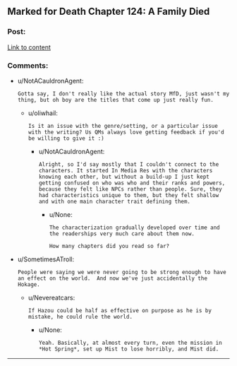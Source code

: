 ## Marked for Death Chapter 124: A Family Died

### Post:

[Link to content](https://forums.sufficientvelocity.com/posts/8410542/)

### Comments:

- u/NotACauldronAgent:
  ```
  Gotta say, I don't really like the actual story MfD, just wasn't my thing, but oh boy are the titles that come up just really fun.
  ```

  - u/oliwhail:
    ```
    Is it an issue with the genre/setting, or a particular issue with the writing? Us QMs always love getting feedback if you'd be willing to give it :)
    ```

    - u/NotACauldronAgent:
      ```
      Alright, so I'd say mostly that I couldn't connect to the characters. It started In Media Res with the characters knowing each other, but without a build-up I just kept getting confused on who was who and their ranks and powers, because they felt like NPCs rather than people. Sure, they had characteristics unique to them, but they felt shallow and with one main character trait defining them.
      ```

      - u/None:
        ```
        The characterization gradually developed over time and the readerships very much care about them now. 

        How many chapters did you read so far?
        ```

- u/SometimesATroll:
  ```
  People were saying we were never going to be strong enough to have an effect on the world.  And now we've just accidentally the Hokage.
  ```

  - u/Nevereatcars:
    ```
    If Hazou could be half as effective on purpose as he is by mistake, he could rule the world.
    ```

    - u/None:
      ```
      Yeah. Basically, at almost every turn, even the mission in *Hot Spring*, set up Mist to lose horribly, and Mist did.
      ```

---

